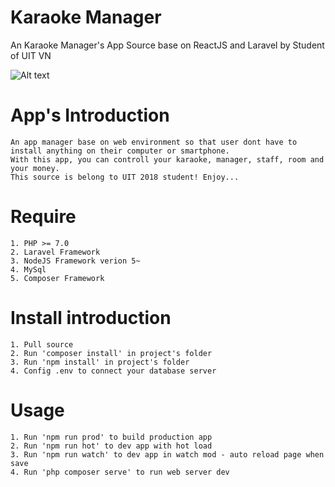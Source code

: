 # Karaoke Manager
An Karaoke Manager's App Source base on ReactJS and Laravel by Student of UIT VN

![Alt text](https://reactjs.org/logo-og.png)

# App's Introduction
    An app manager base on web environment so that user dont have to install anything on their computer or smartphone.
    With this app, you can controll your karaoke, manager, staff, room and your money.
    This source is belong to UIT 2018 student! Enjoy...
# Require
    1. PHP >= 7.0
    2. Laravel Framework
    3. NodeJS Framework verion 5~
    4. MySql
    5. Composer Framework
# Install introduction
    1. Pull source
    2. Run 'composer install' in project's folder
    3. Run 'npm install' in project's folder
    4. Config .env to connect your database server

# Usage
    1. Run 'npm run prod' to build production app
    2. Run 'npm run hot' to dev app with hot load
    3. Run 'npm run watch' to dev app in watch mod - auto reload page when save
    4. Run 'php composer serve' to run web server dev
